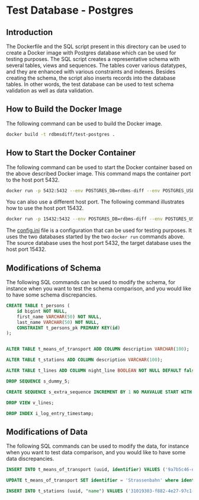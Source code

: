 # Test Database - Postgres

## Introduction
The Dockerfile and the SQL script present in this directory can be used to create a Docker image with Postgres database which can be used for testing purposes. The SQL script creates a representative schema with several tables, views and sequences. The tables cover various datatypes, and they are enhanced with various constraints and indexes. Besides creating the schema, the script also inserts records into the database tables. In other words, the test database can be used to test schema validation as well as data validation.

## How to Build the Docker Image
The following command can be used to build the Docker image.
```bash
docker build -t rdbmsdiff/test-postgres .
```

## How to Start the Docker Container
The following command can be used to start the Docker container based on the above described Docker image. This command maps the container port to the host port 5432. 
```bash
docker run -p 5432:5432 --env POSTGRES_DB=rdbms-diff --env POSTGRES_USER=test-user --env POSTGRES_PASSWORD=test-pwd  rdbmsdiff/test-postgres:latest
```

You can also use a different host port. The following command illustrates how to use the host port 15432.
```bash
docker run -p 15432:5432 --env POSTGRES_DB=rdbms-diff --env POSTGRES_USER=test-user --env POSTGRES_PASSWORD=test-pwd  rdbmsdiff/test-postgres:latest
```

The [config.ini](./config.ini) file is a configuration that can be used for testing purposes. It uses the two databases started by the two `docker run` commands above. The source database uses the host port 5432, the target database uses the host port 15432.


## Modifications of Schema
The following SQL commands can be used to modify the schema, for instance when you want to test the schema comparison, and you would like to have some schema discrepancies.
```sql
CREATE TABLE t_persons (
    id bigint NOT NULL,
    first_name VARCHAR(50) NOT NULL,
    last_name VARCHAR(50) NOT NULL,
    CONSTRAINT t_persons_pk PRIMARY KEY(id)
);


ALTER TABLE t_means_of_transport ADD COLUMN description VARCHAR(100);

ALTER TABLE t_stations ADD COLUMN description VARCHAR(100);

ALTER TABLE t_lines ADD COLUMN night_line BOOLEAN NOT NULL DEFAULT false;

DROP SEQUENCE s_dummy_5;

CREATE SEQUENCE s_extra_sequence INCREMENT BY 1 NO MAXVALUE START WITH 1 NO CYCLE;

DROP VIEW v_lines;

DROP INDEX i_log_entry_timestamp;
```

## Modifications of Data
The following SQL commands can be used to modify the data, for instance when you want to test data comparison, and you would like to have some data discrepancies.
```sql
INSERT INTO t_means_of_transport (uuid, identifier) VALUES ('9a7b5c46-d42e-4441-8950-bf24f846ef17', 'Trolleybus');

UPDATE t_means_of_transport SET identifier = 'Strassenbahn' where identifier = 'Tram';

INSERT INTO t_stations (uuid, "name") VALUES ('31019303-f882-4e27-97c1-efcab885cb29', 'Dummy');
```
